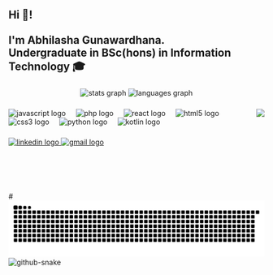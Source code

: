 <h2 align="left">Hi 👋! <br><br>I'm Abhilasha Gunawardhana.<br>Undergraduate  in BSc(hons) in Information Technology 🎓</h2>

###

<div align="center">
  <img src="https://github-readme-stats.vercel.app/api?username=abhilashagunawardhana&hide_title=false&hide_rank=false&show_icons=true&include_all_commits=true&count_private=true&disable_animations=false&theme=dracula&locale=en&hide_border=false" height="150" alt="stats graph"  />
  <img src="https://github-readme-stats.vercel.app/api/top-langs?username=abhilashagunawardhana&locale=en&hide_title=false&layout=compact&card_width=320&langs_count=5&theme=dracula&hide_border=false" height="150" alt="languages graph"  />
</div>

###

<img align="right" height="150" src="https://media1.giphy.com/media/v1.Y2lkPTc5MGI3NjExaGVuemF1NXZhNm05MW9vcmIyaTg5dmRtcWJjZDV6bTN2eGxqbnc2MSZlcD12MV9pbnRlcm5hbF9naWZfYnlfaWQmY3Q9Zw/3ndAvMC5LFPNMCzq7m/giphy.gif"  />

###

<div align="left">
  <img src="https://cdn.jsdelivr.net/gh/devicons/devicon/icons/javascript/javascript-original.svg" height="30" alt="javascript logo"  />
  <img width="12" />
  <img src="https://cdn.jsdelivr.net/gh/devicons/devicon/icons/php/php-original.svg" height="30" alt="php logo"  />
  <img width="12" />
  <img src="https://cdn.jsdelivr.net/gh/devicons/devicon/icons/react/react-original.svg" height="30" alt="react logo"  />
  <img width="12" />
  <img src="https://cdn.jsdelivr.net/gh/devicons/devicon/icons/html5/html5-original.svg" height="30" alt="html5 logo"  />
  <img width="12" />
  <img src="https://cdn.jsdelivr.net/gh/devicons/devicon/icons/css3/css3-original.svg" height="30" alt="css3 logo"  />
  <img width="12" />
  <img src="https://cdn.jsdelivr.net/gh/devicons/devicon/icons/python/python-original.svg" height="30" alt="python logo"  />
  <img width="12" />
  <img src="https://cdn.jsdelivr.net/gh/devicons/devicon/icons/kotlin/kotlin-original.svg" height="30" alt="kotlin logo"  />
</div>

###

<div align="left">
  <a href="https://www.linkedin.com/in/abhilashagunawardhana/" target="_blank">
    <img src="https://img.shields.io/static/v1?message=LinkedIn&logo=linkedin&label=&color=0077B5&logoColor=white&labelColor=&style=for-the-badge" height="35" alt="linkedin logo"  />
  </a>
  <a href="abhilashamahima@gmail.com" target="_blank">
    <img src="https://img.shields.io/static/v1?message=Gmail&logo=gmail&label=&color=D14836&logoColor=white&labelColor=&style=for-the-badge" height="35" alt="gmail logo"  />
  </a>
</div>

###

<br clear="both">

#<img src="https://raw.githubusercontent.com/abhilashagunawardhana/abhilashagunawardhana/output/snake.svg" alt="Snake animation" />
<picture>
  <source media="(prefers-color-scheme: dark)" srcset="https://raw.githubusercontent.com/abhilashagunawardhana/abhilashagunawardhana/output/snake-dark.svg" />
  <source media="(prefers-color-scheme: light)" srcset="https://raw.githubusercontent.com/abhilashagunawardhana/abhilashagunawardhana/output/snake.svg" />
  <img alt="github-snake" src="https://raw.githubusercontent.com/tobiasmeyhoefer/tobiasmeyhoefer/output/github-snake.svg" />
</picture>

###
